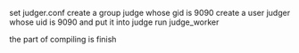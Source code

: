 set judger.conf
create a group judge whose gid is 9090
create a user judger whose uid is 9090 and put it into judge
run judge_worker


the part of compiling is finish
